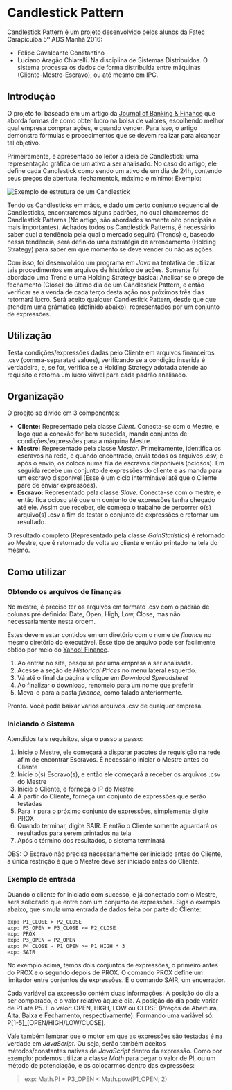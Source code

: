 # Candlestick Pattern

Candlestick Pattern é um projeto desenvolvido pelos alunos da Fatec Carapicuíba 5º ADS Manhã 2016:
- Felipe Cavalcante Constantino
- Luciano Aragão Chiarelli.
Na disciplina de Sistemas Distribuidos.
O sistema processa os dados de forma distribuída entre máquinas (Cliente-Mestre-Escravo), ou até mesmo em IPC. 

## Introdução
O projeto foi baseado em um artigo da [Journal of Banking & Finance](artigo_finances.pdf) que aborda formas de como obter lucro na bolsa de valores, escolhendo melhor qual empresa comprar ações, e quando vender. Para isso, o artigo demonstra fórmulas e procedimentos que se devem realizar para alcançar tal objetivo.

Primeiramente, é apresentado ao leitor a ideia de Candlestick: uma representação gráfica de um ativo a ser analisado. No caso do artigo, ele define cada Candlestick como sendo um ativo de um dia de 24h, contendo seus preços de abertura, fechamentok, máximo e mínimo; Exemplo:

![Exemplo de estrutura de um Candlestick](https://upload.wikimedia.org/wikipedia/commons/5/5e/Candlesaltaebaixa.JPG)

Tendo os Candlesticks em mãos, e dado um certo conjunto sequencial de Candlesticks, encontraremos alguns padrões, no qual chamaremos de Candlestick Patterns (No artigo, são abordados somente oito principais e mais importantes). Achados todos os Candlestick Patterns, é necessário saber qual a tendência pela qual o mercado seguirá (Trends) e, baseado nessa tendência, será definido uma estratégia de arrendamento (Holding Strategy) para saber em que momento se deve vender ou não as ações.

Com isso, foi desenvolvido um programa em _Java_ na tentativa de utilizar tais procedimentos em arquivos de histórico de ações.
Somente foi abordado uma Trend e uma Holding Strategy básica: Analisar se o preço de fechamento (Close) do último dia de um Candlestick Pattern, e então verificar se a venda de cada terço desta ação nos próximos três dias retornará lucro.
Será aceito qualquer Candlestick Pattern, desde que que atendam uma grámatica (definido abaixo), representados por um conjunto de expressões.

## Utilização
Testa condições/expressões dadas pelo Cliente em arquivos financeiros .csv (comma-separated values), verificando se a condição inserida é verdadeira, e, se for, verifica se a Holding Strategy adotada atende ao requisito e retorna um lucro viável para cada padrão analisado.

## Organização
O proejto se divide em 3 componentes:
- **Cliente:** Representado pela classe _Client_. Conecta-se com o Mestre, e logo que a conexão for bem sucedida, manda conjuntos de condições/expressões para a máquina Mestre.
- **Mestre:** Representado pela classe _Master_. Primeiramente, identifica os escravos na rede, e quando encontrado, envia todos os arquivos .csv, e após o envio, os coloca numa fila de escravos disponíveis (ociosos). Em seguida recebe um conjunto de expressões do cliente e as manda para um escravo disponível (Esse é um ciclo interminável até que o Cliente pare de enviar expressões).
- **Escravo:** Representado pela classe _Slave_. Conecta-se com o mestre, e então fica ocioso até que um conjunto de expressões tenha chegado até ele. Assim que receber, ele começa o trabalho de percorrer o(s) arquivo(s) .csv a fim de testar o conjunto de expressões e retornar um resultado.
 
O resultado completo (Representado pela classe _GainStatistics_) é retornado ao Mestre, que é retornado de volta ao cliente e então printado na tela do mesmo.

## Como utilizar
### Obtendo os arquivos de finanças
No mestre, é preciso ter os arquivos em formato .csv com o padrão de colunas pré definido: Date, Open, High, Low, Close, mas não necessariamente nesta ordem.

Estes devem estar contidos em um diretório com o nome de _finance_ no mesmo diretório do executável. Esse tipo de arquivo pode ser facilmente obtido por meio do [Yahoo! Finance](http://finance.yahoo.com/).

1. Ao entrar no site, pesquise por uma empresa a ser analisada.
2. Acesse a seção de _Historical Prices_ no menu lateral esquerdo.
3. Vá até o final da página e clique em _Download Spreadsheet_
4. Ao finalizar o download, renomeio para um nome que preferir
5. Mova-o para a pasta _finance_, como falado anteriormente.

Pronto. Você pode baixar vários arquivos .csv de qualquer empresa.

### Iniciando o Sistema
Atendidos tais requisitos, siga o passo a passo:

1. Inicie o Mestre, ele começará a disparar pacotes de requisição na rede afim de encontrar Escravos. É necessário iniciar o Mestre antes do Cliente
2. Inicie o(s) Escravo(s), e então ele começará a receber os arquivos .csv do Mestre
3. Inicie o Cliente, e forneça o IP do Mestre
4. A partir do Cliente, forneça um conjunto de expressões que serão testadas
5. Para ir para o próximo conjunto de expressões, simplemente digite PROX
6. Quando terminar, digite SAIR. E então o Cliente somente aguardará os resultados para serem printados na tela
7. Após o término dos resultados, o sistema terminará

OBS: O Escravo não precisa necessariamente ser iniciado antes do Cliente, a única restrição é que o Mestre deve ser iniciado antes do Cliente.

### Exemplo de entrada
Quando o cliente for iniciado com sucesso, e já conectado com o Mestre, será solicitado que entre com um conjunto de expressões.
Siga o exemplo abaixo, que simula uma entrada de dados feita por parte do Cliente:
```
exp: P1_CLOSE > P2_CLOSE
exp: P3_OPEN + P3_CLOSE <= P2_CLOSE
exp: PROX
exp: P3_OPEN = P2_OPEN
exp: P4_CLOSE - P1_OPEN >= P1_HIGH * 3
exp: SAIR
```
No exemplo acima, temos dois conjuntos de expressões, o primeiro antes do PROX e o segundo depois de PROX. O comando PROX define um limitador entre conjuntos de expressões. E o comando SAIR, um encerrador.

Cada variável da expressão contém duas informações: A posição do dia a ser comparado, e o valor relativo àquele dia.
A posição do dia pode variar de P1 até P5. E o valor: OPEN, HIGH, LOW ou CLOSE (Preços de Abertura, Alta, Baixa e Fechamento, respectivamente). Formando uma variável só: P[1-5]_[OPEN/HIGH/LOW/CLOSE].

Vale também lembrar que o motor em que as expressões são testadas é na verdade em _JavaScript_. Ou seja, serão também aceitos métodos/constantes nativas de _JavaScript_ dentro da expressão. Como por exemplo: podemos utilizar a classe _Math_ para pegar o valor de PI, ou um método de potenciação, e os colocarmos dentro das expressões:
> exp: Math.PI * P3_OPEN < Math.pow(P1_OPEN, 2)
